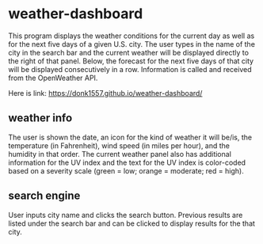 # weather-dashboard
This program displays the weather conditions for the current day as well as for the next five days of a given U.S. city. The user types in the name of the city in the search bar and the current weather will be displayed directly to the right of that panel. Below, the forecast for the next five days of that city will be displayed consecutively in a row. Information is called and received from the OpenWeather API.

Here is link: https://donk1557.github.io/weather-dashboard/

## weather info
The user is shown the date, an icon for the kind of weather it will be/is, the temperature (in Fahrenheit), wind speed (in miles per hour), and the humidity in that order. The current weather panel also has additional information for the UV index and the text for the UV index is color-coded based on a severity scale (green = low; orange = moderate; red = high).

## search engine
User inputs city name and clicks the search button. Previous results are listed under the search bar and can be clicked to display results for the that city.